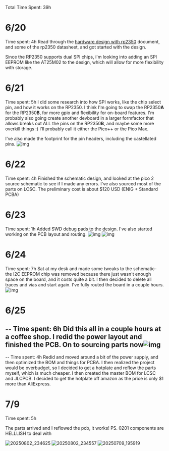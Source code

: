 Total Time Spent: 39h

# 6/20
Time spent: 4h
Read through the [hardware design with rp2350](https://datasheets.raspberrypi.com/rp2350/hardware-design-with-rp2350.pdf) document, and some of the rp2350 datasheet, and got started with the design.

Since the RP2350 supports dual SPI chips, i'm looking into adding an SPI EEPROM like the AT25M02 to the design, which will allow for more flexibility with storage.

# 6/21
Time spent: 5h
I did some research into how SPI works, like the chip select pin, and how it works on the RP2350. I think I'm going to swap the RP2350**A** for the RP2350**B**, for more gpio and flexibility for on-board features. I'm probably also going create another devboard in a larger formfactor that allows breaks out ALL the pins on the RP2350**B**, and maybe some more overkill things :)
I'll probably call it either the Pico++ or the Pico Max.

I've also made the footprint for the pin headers, including the castellated pins.
![img](https://hc-cdn.hel1.your-objectstorage.com/s/v3/527646f598878c7d005d01c993580efd04e6253f_kicad_vvetgcxh3u.png)

# 6/22
Time spent: 4h
Finished the schematic design, and looked at the pico 2 source schematic to see if I made any errors. I've also sourced most of the parts on LCSC. The preliminary cost is about $120 USD (ENIG + Standard PCBA)

# 6/23
Time spent: 1h
Added SWD debug pads to the design. I've also started working on the PCB layout and routing.
![img](https://hc-cdn.hel1.your-objectstorage.com/s/v3/57cf6244f8e609582fa10e30bc9018dc36da321c_kicad_hx3xjgqanx.png)
![img](https://hc-cdn.hel1.your-objectstorage.com/s/v3/00b9f7523d85120827689f38e826afcdeeb987b4_kicad_t2y2yx98e9.png)

# 6/24
Time spent: 7h
Sat at my desk and made some tweaks to the schematic- the I2C EEPROM chip was removed because there just wasn't enough space on the board, and it costs quite a bit. I then decided to delete all traces and vias and start again. I've fully routed the board in a couple hours.
![img](https://hc-cdn.hel1.your-objectstorage.com/s/v3/f21e9aa79d16d40aaa7a059a5c4ab1665984f3c9_kicad_pemno1jvuh.png)

# 6/25

--
Time spent: 6h
Did this all in a couple hours at a coffee shop. I redid the power layout and finished the PCB. On to sourcing parts now![img](https://hc-cdn.hel1.your-objectstorage.com/s/v3/4195242a2c4d129d6ec4d91fcfe52e4d6db890c9_kicad_tyf9tc7nlb.png)
--

--
Time spent: 4h
Redid and moved around a bit of the power supply, and then optimized the BOM and things for PCBA. I then realized the project would be overbudget, so I decided to get a hotplate and reflow the parts myself, which is much cheaper. I then created the master BOM for LCSC and JLCPCB.
I decided to get the hotplate off amazon as the price is only $1 more than AliExpress.


# 7/9

Time spent: 5h

The parts arrived and I reflowed the pcb, it works!
PS. 0201 components are HELLLISH to deal with

![20250802_234625](https://github.com/user-attachments/assets/ac3c3b91-a325-455c-a22e-cf02540d6588)
![20250802_234557](https://github.com/user-attachments/assets/fb6c73b7-ecd5-4205-883c-76b04d625d86)
![20250709_195919](https://github.com/user-attachments/assets/6b623a33-3bf1-47d3-888f-86e763c83936)
